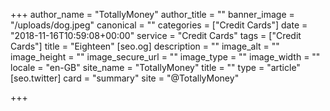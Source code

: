 +++
author_name = "TotallyMoney"
author_title = ""
banner_image = "/uploads/dog.jpeg"
canonical = ""
categories = ["Credit Cards"]
date = "2018-11-16T10:59:08+00:00"
service = "Credit Cards"
tags = ["Credit Cards"]
title = "Eighteen"
[seo.og]
description = ""
image_alt = ""
image_height = ""
image_secure_url = ""
image_type = ""
image_width = ""
locale = "en-GB"
site_name = "TotallyMoney"
title = ""
type = "article"
[seo.twitter]
card = "summary"
site = "@TotallyMoney"

+++
